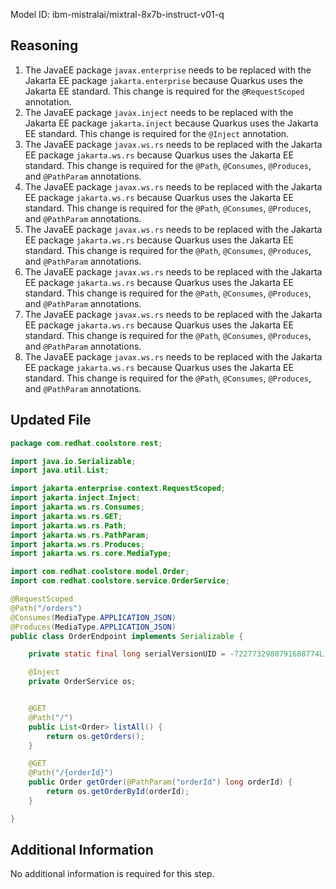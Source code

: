 Model ID: ibm-mistralai/mixtral-8x7b-instruct-v01-q

## Reasoning

1. The JavaEE package `javax.enterprise` needs to be replaced with the Jakarta EE package `jakarta.enterprise` because Quarkus uses the Jakarta EE standard. This change is required for the `@RequestScoped` annotation.
2. The JavaEE package `javax.inject` needs to be replaced with the Jakarta EE package `jakarta.inject` because Quarkus uses the Jakarta EE standard. This change is required for the `@Inject` annotation.
3. The JavaEE package `javax.ws.rs` needs to be replaced with the Jakarta EE package `jakarta.ws.rs` because Quarkus uses the Jakarta EE standard. This change is required for the `@Path`, `@Consumes`, `@Produces`, and `@PathParam` annotations.
4. The JavaEE package `javax.ws.rs` needs to be replaced with the Jakarta EE package `jakarta.ws.rs` because Quarkus uses the Jakarta EE standard. This change is required for the `@Path`, `@Consumes`, `@Produces`, and `@PathParam` annotations.
5. The JavaEE package `javax.ws.rs` needs to be replaced with the Jakarta EE package `jakarta.ws.rs` because Quarkus uses the Jakarta EE standard. This change is required for the `@Path`, `@Consumes`, `@Produces`, and `@PathParam` annotations.
6. The JavaEE package `javax.ws.rs` needs to be replaced with the Jakarta EE package `jakarta.ws.rs` because Quarkus uses the Jakarta EE standard. This change is required for the `@Path`, `@Consumes`, `@Produces`, and `@PathParam` annotations.
7. The JavaEE package `javax.ws.rs` needs to be replaced with the Jakarta EE package `jakarta.ws.rs` because Quarkus uses the Jakarta EE standard. This change is required for the `@Path`, `@Consumes`, `@Produces`, and `@PathParam` annotations.
8. The JavaEE package `javax.ws.rs` needs to be replaced with the Jakarta EE package `jakarta.ws.rs` because Quarkus uses the Jakarta EE standard. This change is required for the `@Path`, `@Consumes`, `@Produces`, and `@PathParam` annotations.

## Updated File

```java
package com.redhat.coolstore.rest;

import java.io.Serializable;
import java.util.List;

import jakarta.enterprise.context.RequestScoped;
import jakarta.inject.Inject;
import jakarta.ws.rs.Consumes;
import jakarta.ws.rs.GET;
import jakarta.ws.rs.Path;
import jakarta.ws.rs.PathParam;
import jakarta.ws.rs.Produces;
import jakarta.ws.rs.core.MediaType;

import com.redhat.coolstore.model.Order;
import com.redhat.coolstore.service.OrderService;

@RequestScoped
@Path("/orders")
@Consumes(MediaType.APPLICATION_JSON)
@Produces(MediaType.APPLICATION_JSON)
public class OrderEndpoint implements Serializable {

    private static final long serialVersionUID = -7227732980791688774L;

    @Inject
    private OrderService os;


    @GET
    @Path("/")
    public List<Order> listAll() {
        return os.getOrders();
    }

    @GET
    @Path("/{orderId}")
    public Order getOrder(@PathParam("orderId") long orderId) {
        return os.getOrderById(orderId);
    }

}
```

## Additional Information

No additional information is required for this step.